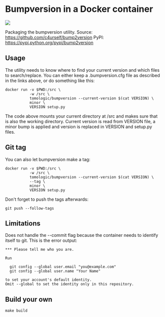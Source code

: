 Bumpversion in a Docker container
=================================
[![](https://badge.imagelayers.io/tomologic/bumpversion:latest.svg)](https://imagelayers.io/?images=tomologic/bumpversion:latest 'Get your own badge on imagelayers.io')

Packaging the bumpversion utility.
Source: https://github.com/c4urself/bump2version
PyPI: https://pypi.python.org/pypi/bump2version

Usage
-----
The utility needs to know where to find your current version and which files to search/replace. You can either keep a .bumpversion.cfg file as described in the links above, or do something like this:
```
docker run -v $PWD:/src \
           -w /src \
           tomologic/bumpversion --current-version $(cat VERSION) \
           minor \
           VERSION setup.py
```
The code above mounts your current directory at /src and makes sure that is also the working directory. Current version is read from VERSION file, a minor bump is applied and version is replaced in VERSION and setup.py files.

Git tag
-------
You can also let bumpversion make a tag:
```
docker run -v $PWD:/src \
           -w /src \
           tomologic/bumpversion --current-version $(cat VERSION) \
           --tag \
           minor \
           VERSION setup.py
```
Don't forget to push the tags afterwards:
```
git push --follow-tags
```

Limitations
-----------
Does not handle the --commit flag because the container needs to identify itself to git. This is the error output:
```
*** Please tell me who you are.

Run

  git config --global user.email "you@example.com"
  git config --global user.name "Your Name"

to set your account's default identity.
Omit --global to set the identity only in this repository.
```

Build your own
--------------
```
make build
```
